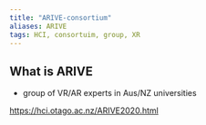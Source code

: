 ```yaml
---
title: "ARIVE-consortium"
aliases: ARIVE
tags: HCI, consortuim, group, XR
---
```


## What is ARIVE
- group of VR/AR experts in Aus/NZ universities

https://hci.otago.ac.nz/ARIVE2020.html